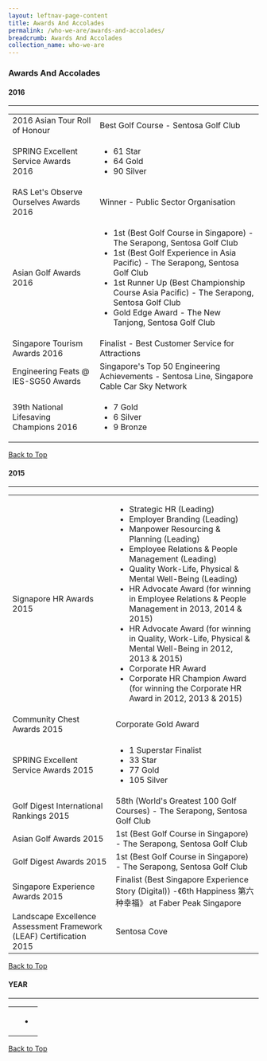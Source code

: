 ```yaml
---
layout: leftnav-page-content
title: Awards And Accolades
permalink: /who-we-are/awards-and-accolades/
breadcrumb: Awards And Accolades
collection_name: who-we-are
---
```

### **Awards And Accolades**

#### **2016**
<hr style="margin-top:12px;">
<table class="table-v">
    <tr>
        <td>2016 Asian Tour Roll of Honour</td>
        <td>Best Golf Course - Sentosa Golf Club</td>
    </tr>
    <tr>
        <td>SPRING Excellent Service Awards 2016</td>
        <td>
            <ul>
                <li>61 Star</li>
                <li>64 Gold</li>
                <li>90 Silver</li>
            </ul>
        </td>
    </tr>
    <tr>
        <td>RAS Let's Observe Ourselves Awards 2016</td>
        <td>Winner - Public Sector Organisation</td>
    </tr>
    <tr>
        <td>Asian Golf Awards 2016</td>
        <td>
            <ul>
                <li>1st (Best Golf Course in Singapore) - The Serapong, Sentosa Golf Club</li>
                <li>1st (Best Golf Experience in Asia Pacific) - The Serapong, Sentosa Golf Club</li>
                <li>1st Runner Up (Best Championship Course Asia Pacific) - The Serapong, Sentosa Golf Club</li>
                <li>Gold Edge Award - The New Tanjong, Sentosa Golf Club</li>
            </ul>
        </td>
    </tr>
    <tr>
        <td>Singapore Tourism Awards 2016</td>
        <td>Finalist - Best Customer Service for Attractions</td>
    </tr>
    <tr>
        <td>Engineering Feats @ IES-SG50 Awards</td>
        <td>Singapore's Top 50 Engineering Achievements - Sentosa Line, Singapore Cable Car Sky Network</td>
    </tr>
    <tr>
        <td>39th National Lifesaving Champions 2016</td>
        <td>
            <ul>
                <li>7 Gold</li>
                <li>6 Silver</li>
                <li>9 Bronze</li>
            </ul>
        </td>
    </tr>
</table>
</div>
<div class="row is-pulled-right">
    <a href="#awards-and-accolades">Back to Top</a>
</div>

#### **2015**
<hr style="margin-top:12px;">
<table class="table-v">
  <tr>
    <td>Signapore HR Awards 2015</td>
    <td>
        <ul>
            <li>Strategic HR (Leading)</li>
            <li>Employer Branding (Leading)</li>
            <li>Manpower Resourcing & Planning (Leading)</li>
            <li>Employee Relations & People Management (Leading)</li>
            <li>Quality Work-Life, Physical & Mental Well-Being (Leading)</li>
            <li>HR Advocate Award (for winning in Employee Relations & People Management in 2013, 2014 & 2015)</li>
            <li>HR Advocate Award (for winning in Quality, Work-Life, Physical & Mental Well-Being in 2012, 2013 & 2015)</li>
            <li>Corporate HR Award</li>
            <li>Corporate HR Champion Award (for winning the Corporate HR Award in 2012, 2013 & 2015)</li>
        </ul>
    </td>
  </tr>
  <tr>
    <td>Community Chest Awards 2015</td>
    <td>Corporate Gold Award</td>
  </tr>
  <tr>
    <td>SPRING Excellent Service Awards 2015</td>
    <td>
        <ul>
            <li>1 Superstar Finalist</li>
            <li>33 Star</li>
            <li>77 Gold</li>
            <li>105 Silver</li>
        </ul>
    </td>
  </tr>
  <tr>
    <td>Golf Digest International Rankings 2015</td>
    <td>58th (World's Greatest 100 Golf Courses) - The Serapong, Sentosa Golf Club</td>
  </tr>
  <tr>
    <td>Asian Golf Awards 2015</td>
    <td>1st (Best Golf Course in Singapore) - The Serapong, Sentosa Golf Club</td>
  </tr>
  <tr>
    <td>Golf Digest Awards 2015</td>
    <td>1st (Best Golf Course in Singapore) - The Serapong, Sentosa Golf Club</td>
  </tr>
  <tr>
    <td>Singapore Experience Awards 2015</td>
    <td>Finalist (Best Singapore Experience Story (Digital)) -《6th Happiness 第六种幸福》 at Faber Peak Singapore</td>
  </tr>
  <tr>
    <td>Landscape Excellence Assessment Framework (LEAF) Certification 2015</td>
    <td>Sentosa Cove</td>
  </tr>
</table>
<div class="row is-pulled-right">
    <a href="#awards-and-accolades">Back to Top</a>
</div>

<!--TEMPLATE-->
#### **YEAR**
<hr style="margin-top:12px;">
<table class="table-v">
    <tr>
        <td></td>
        <td><ul><li></li></ul></td>
    </tr>
</table>
<div class="row is-pulled-right">
    <a href="#awards-and-accolades">Back to Top</a>
</div>